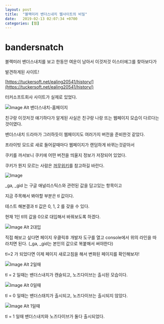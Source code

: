 ```yaml
---
layout: post
title:  "블랙미러 밴더스내치 웹사이트의 비밀"
date:   2019-02-13 02:07:34 +0700
categories: [웹]
---
```


# bandersnatch

블랙미러 밴더스내치를 보고 한동안 여운이 남아서 이것저것 이스터에그를 찾아보다가

발견하게된 사이트!

[https://tuckersoft.net/ealing20541/history/](https://tuckersoft.net/ealing20541/history/)

터커소프트회사 사이트가 실제로 있었다.

![Image Alt 밴더스내치-홈페이지](/static/img/_posts/black-mirror/tuckersoft-history.png)

친구랑 이것저것 얘기하다가 알게된 사실은 친구랑 나랑 뜨는 웹페이지 모습이 다르다는 것이였다.

밴더스내치 드라마가 그러하듯이 웹페이지도 여러가지 버전을 준비한것 같았다.

프라이빗 모드로 새로 들어갈때마다 웹페이지가 랜덤하게 바뀌는것같아서

쿠키를 까서보니 쿠키에 어떤 버전을 띄울지 정보가 저장되어 있었다.

쿠키가 뭔지 모르는 사람은 [꺼무위키](https://namu.wiki/)를 참고하길 바란다.

![Image](/static/img/_posts/black-mirror/cookie-1.png)

_ga, _gid 는 구글 애널리스틱스와 관련된 값을 담고있는 항목이고

지금 주목해서 봐야할 부분은 tl 값이다.

테스트 해본결과 tl 값은 0, 1, 2 를 갖을 수 있다.

현재 1인 tl의 값을 0으로 대입해서 바꿔보도록 하겠다.

![Image Alt 2대입](/static/img/_posts/black-mirror/assign-tl-2.png)

직접 해보고 싶다면 페이지 우클릭후 개발자 도구를 열고 console에서 위의 라인을 따라치면 된다. (_ga, _gid는 본인의 값으로 복붙해서 써야한다)

tl=2 가 되었다면 이제 페이지 새로고침을 해서 변화된 페이지를 확인해보자!

![Image Alt 2일때](/static/img/_posts/black-mirror/when-tl-2.png)

tl = 2 일때는 밴더스내치가 캔슬되고, 노즈다이브는 출시된 모습이다.

![Image Alt 0일때](/static/img/_posts/black-mirror/when-tl-0.png)

tl = 0 일때는 밴더스태치가 출시되고, 노즈다이브는 출시되지 않았다.

![Image Alt 1일때](/static/img/_posts/black-mirror/tuckersoft-history.png)

tl = 1 일때 밴더스내치와 노즈다이브가 둘다 출시되었다.


